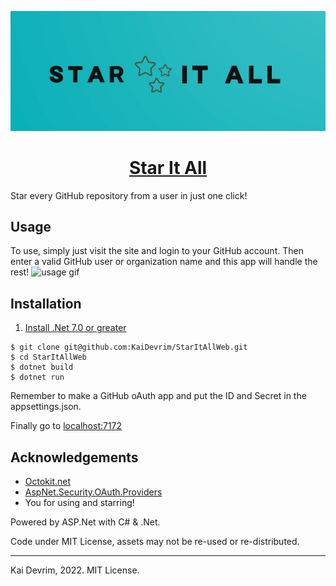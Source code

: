<p align="center"><img alt="Star It All Logo" src="./banner.png"></p>
<h1 align="center"><a href="https://staritall.app/">Star It All</a></h1>

Star every GitHub repository from a user in just one click!

## Usage

To use, simply just visit the site and login to your GitHub account. Then enter a valid GitHub user or organization name and this app will handle the rest!
![usage gif](./staritall.gif)
## Installation

1. [Install .Net 7.0 or greater](https://dotnet.microsoft.com/en-us/download/dotnet/7.0)

```
$ git clone git@github.com:KaiDevrim/StarItAllWeb.git
$ cd StarItAllWeb
$ dotnet build
$ dotnet run
```

Remember to make a GitHub oAuth app and put the ID and Secret in the appsettings.json.

Finally go to [localhost:7172](https://localhost:7172/)

## Acknowledgements

- [Octokit.net](https://github.com/octokit/octokit.net)
- [AspNet.Security.OAuth.Providers](https://github.com/aspnet-contrib/AspNet.Security.OAuth.Providers)
- You for using and starring!

Powered by ASP.Net with C# & .Net.

Code under MIT License, assets may not be re-used or re-distributed.

---
Kai Devrim, 2022. MIT License.

